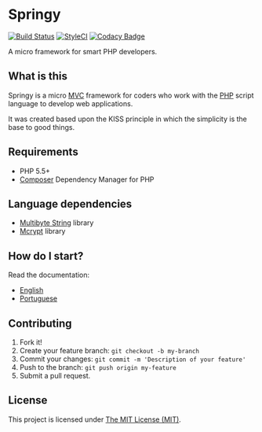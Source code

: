 # Springy

[![Build Status](https://travis-ci.org/fernandoval/Springy.svg?branch=master)](https://travis-ci.org/fernandoval/Springy)
[![StyleCI](https://styleci.io/repos/26294247/shield)](https://styleci.io/repos/26294247)
[![Codacy Badge](https://api.codacy.com/project/badge/grade/6152e69cbc7d433d8a151622e0f6be4b)](https://www.codacy.com/app/fval/Springy)

A micro framework for smart PHP developers.

## What is this

Springy is a micro [MVC](https://en.wikipedia.org/wiki/Model%E2%80%93view%E2%80%93controller) framework for coders who work with the [PHP](http://www.php.net) script language to develop web applications.

It was created based upon the KISS principle in which the simplicity is the base to good things.

## Requirements

* PHP 5.5+
* [Composer](https://getcomposer.org/) Dependency Manager for PHP

## Language dependencies

* [Multibyte String](http://php.net/manual/en/intro.mbstring.php) library
* [Mcrypt](http://php.net/manual/en/intro.mcrypt.php) library

## How do I start?

Read the documentation:

* [English](/documentation/en/README.md)
* [Portuguese](/documentation/pt/README.md)

## Contributing

1. Fork it!
2. Create your feature branch: `git checkout -b my-branch`
3. Commit your changes: `git commit -m 'Description of your feature'`
4. Push to the branch: `git push origin my-feature`
5. Submit a pull request.

## License

This project is licensed under [The MIT License (MIT)](/documentation/MIT.txt).
